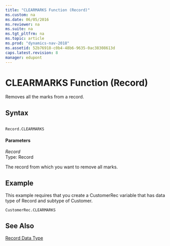 ```yaml
---
title: "CLEARMARKS Function (Record)"
ms.custom: na
ms.date: 06/05/2016
ms.reviewer: na
ms.suite: na
ms.tgt_pltfrm: na
ms.topic: article
ms.prod: "dynamics-nav-2018"
ms.assetid: 52b76918-c0b4-48b6-9635-0ac38308613d
caps.latest.revision: 8
manager: edupont
---
```

# CLEARMARKS Function (Record)
Removes all the marks from a record.  
  
## Syntax  
  
```  
  
Record.CLEARMARKS  
```  
  
#### Parameters  
 *Record*  
 Type: Record  
  
 The record from which you want to remove all marks.  
  
## Example  
 This example requires that you create a CustomerRec variable that has data type of Record and subtype of Customer.  
  
```  
CustomerRec.CLEARMARKS  
```  
  
## See Also  
 [Record Data Type](Record-Data-Type.md)